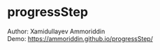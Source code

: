 # progressStep
Author: Xamidullayev Ammoriddin
<br>
Demo: https://ammoriddin.github.io/progressStep/
